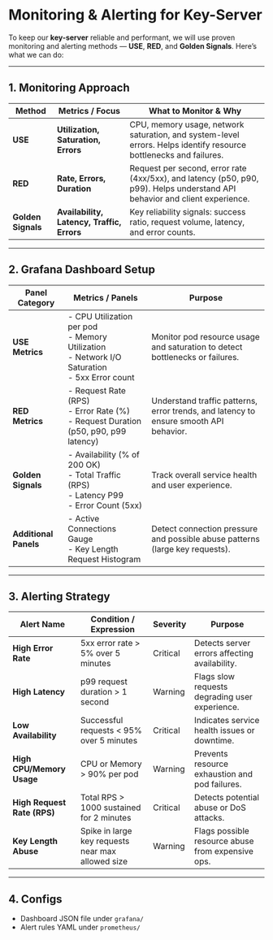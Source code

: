 # Monitoring & Alerting for Key-Server

To keep our **key-server** reliable and performant, we will use proven monitoring and alerting methods — **USE**, **RED**, and **Golden Signals**. Here’s what we can do:

---

## 1. Monitoring Approach

| Method             | Metrics / Focus                            | What to Monitor & Why                                                                                                       |
| ------------------ | ------------------------------------------ | --------------------------------------------------------------------------------------------------------------------------- |
| **USE**            | **Utilization, Saturation, Errors**        | CPU, memory usage, network saturation, and system-level errors. Helps identify resource bottlenecks and failures.           |
| **RED**            | **Rate, Errors, Duration**                 | Request per second, error rate (4xx/5xx), and latency (p50, p90, p99). Helps understand API behavior and client experience. |
| **Golden Signals** | **Availability, Latency, Traffic, Errors** | Key reliability signals: success ratio, request volume, latency, and error counts.                                          |

---

## 2. Grafana Dashboard Setup

| Panel Category        | Metrics / Panels                                                                                   | Purpose                                                                               |
| --------------------- | -------------------------------------------------------------------------------------------------- | ------------------------------------------------------------------------------------- |
| **USE Metrics**       | - CPU Utilization per pod<br>- Memory Utilization<br>- Network I/O Saturation<br>- 5xx Error count | Monitor pod resource usage and saturation to detect bottlenecks or failures.          |
| **RED Metrics**       | - Request Rate (RPS)<br>- Error Rate (%)<br>- Request Duration (p50, p90, p99 latency)             | Understand traffic patterns, error trends, and latency to ensure smooth API behavior. |
| **Golden Signals**    | - Availability (% of 200 OK)<br>- Total Traffic (RPS)<br>- Latency P99<br>- Error Count (5xx)      | Track overall service health and user experience.                                     |
| **Additional Panels** | - Active Connections Gauge<br>- Key Length Request Histogram                                       | Detect connection pressure and possible abuse patterns (large key requests).          |

---

## 3. Alerting Strategy

| Alert Name                  | Condition / Expression                            | Severity | Purpose                                           |
| --------------------------- | ------------------------------------------------- | -------- | ------------------------------------------------- |
| **High Error Rate**         | 5xx error rate > 5% over 5 minutes                | Critical | Detects server errors affecting availability.     |
| **High Latency**            | p99 request duration > 1 second                   | Warning  | Flags slow requests degrading user experience.    |
| **Low Availability**        | Successful requests < 95% over 5 minutes          | Critical | Indicates service health issues or downtime.      |
| **High CPU/Memory Usage**   | CPU or Memory > 90% per pod                       | Warning  | Prevents resource exhaustion and pod failures.    |
| **High Request Rate (RPS)** | Total RPS > 1000 sustained for 2 minutes          | Critical | Detects potential abuse or DoS attacks.           |
| **Key Length Abuse**        | Spike in large key requests near max allowed size | Warning  | Flags possible resource abuse from expensive ops. |

---

## 4. Configs

- Dashboard JSON file under `grafana/`
- Alert rules YAML under `prometheus/`
